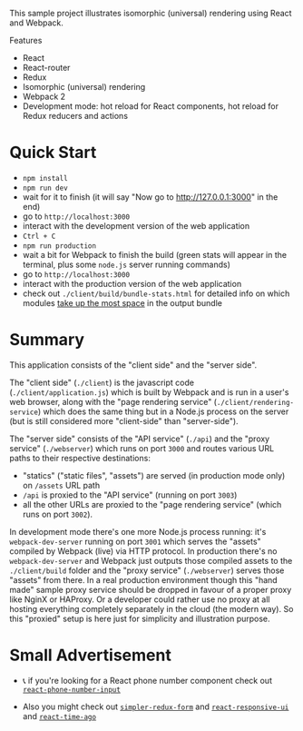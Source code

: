 This sample project illustrates isomorphic (universal) rendering using React and Webpack.

Features

* React
* React-router
* Redux
* Isomorphic (universal) rendering
* Webpack 2
* Development mode: hot reload for React components, hot reload for Redux reducers and actions

Quick Start
===========

* `npm install`
* `npm run dev`
* wait for it to finish (it will say "Now go to http://127.0.0.1:3000" in the end)
* go to `http://localhost:3000`
* interact with the development version of the web application
* `Ctrl + C`
* `npm run production`
* wait a bit for Webpack to finish the build (green stats will appear in the terminal, plus some `node.js` server running commands)
* go to `http://localhost:3000`
* interact with the production version of the web application
* check out `./client/build/bundle-stats.html` for detailed info on which modules [take up the most space](https://blog.etleap.com/2017/02/02/inspecting-your-webpack-bundle/) in the output bundle

Summary
=======

This application consists of the "client side" and the "server side".

The "client side" (`./client`) is the javascript code (`./client/application.js`) which is built by Webpack and is run in a user's web browser, along with the "page rendering service" (`./client/rendering-service`) which does the same thing but in a Node.js process on the server (but is still considered more "client-side" than "server-side").

The "server side" consists of the "API service" (`./api`) and the "proxy service" (`./webserver`) which runs on port `3000` and routes various URL paths to their respective destinations:

* "statics" ("static files", "assets") are served (in production mode only) on `/assets` URL path
* `/api` is proxied to the "API service" (running on port `3003`)
* all the other URLs are proxied to the "page rendering service" (which runs on port `3002`).

In development mode there's one more Node.js process running: it's `webpack-dev-server` running on port `3001` which serves the "assets" compiled by Webpack (live) via HTTP protocol. In production there's no `webpack-dev-server` and Webpack just outputs those compiled assets to the `./client/build` folder and the "proxy service" (`./webserver`) serves those "assets" from there. In a real production environment though this "hand made" sample proxy service should be dropped in favour of a proper proxy like NginX or HAProxy. Or a developer could rather use no proxy at all hosting everything completely separately in the cloud (the modern way). So this "proxied" setup is here just for simplicity and illustration purpose.

Small Advertisement
===================

* 📞 if you're looking for a React phone number component check out [`react-phone-number-input`](http://halt-hammerzeit.github.io/react-phone-number-input/)

* Also you might check out [`simpler-redux-form`](https://github.com/halt-hammerzeit/simpler-redux-form) and [`react-responsive-ui`](https://github.com/halt-hammerzeit/react-responsive-ui) and [`react-time-ago`](https://github.com/halt-hammerzeit/react-time-ago)